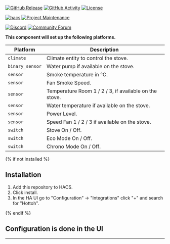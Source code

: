 [![GitHub Release][releases-shield]][releases]
[![GitHub Activity][commits-shield]][commits]
[![License][license-shield]][license]

[![hacs][hacsbadge]][hacs]
[![Project Maintenance][maintenance-shield]][user_profile]

[![Discord][discord-shield]][discord]
[![Community Forum][forum-shield]][forum]


**This component will set up the following platforms.**

Platform | Description
-- | --
`climate` | Climate entity to control the stove.
`binary_sensor` | Water pump if available on the stove.
`sensor` | Smoke temperature in °C.
`sensor` | Fan Smoke Speed.
`sensor` | Temperature Room 1 / 2 / 3, if available on the stove.
`sensor` | Water temperature if available on the stove.
`sensor` | Power Level.
`sensor` | Speed Fan 1 / 2 / 3 if available on the stove.
`switch` | Stove On / Off.
`switch` | Eco Mode On / Off.
`switch` | Chrono Mode On / Off.


{% if not installed %}
## Installation

1. Add this repository to HACS.
2. Click install.
3. In the HA UI go to "Configuration" -> "Integrations" click "+" and search for "Hottoh".

{% endif %}


## Configuration is done in the UI

<!---->

***

[integration_hottoh]: https://github.com/benlbrm/ha-hottoh-component
[buymecoffee]: https://www.buymeacoffee.com/benlbrm
[buymecoffeebadge]: https://img.shields.io/badge/buy%20me%20a%20coffee-donate-yellow.svg?style=for-the-badge
[commits-shield]: https://img.shields.io/github/commit-activity/y/benlbrm/ha-hottoh-component.svg?style=for-the-badge
[commits]: https://github.com/benlbrm/ha-hottoh-component/commits/master
[hacs]: https://hacs.xyz
[hacsbadge]: https://img.shields.io/badge/HACS-Custom-orange.svg?style=for-the-badge
[discord]: https://discord.gg/Qa5fW2R
[discord-shield]: https://img.shields.io/discord/330944238910963714.svg?style=for-the-badge
[exampleimg]: example.png
[forum-shield]: https://img.shields.io/badge/community-forum-brightgreen.svg?style=for-the-badge
[forum]: https://community.home-assistant.io/
[license]: https://github.com/benlbrm/ha-hottoh-component/blob/main/LICENSE
[license-shield]: https://img.shields.io/github/license/benlbrm/ha-hottoh-component.svg?style=for-the-badge
[maintenance-shield]: https://img.shields.io/badge/maintainer-benlbrm-blue.svg?style=for-the-badge
[releases-shield]: https://img.shields.io/github/release/benlbrm/ha-hottoh-component.svg?style=for-the-badge
[releases]: https://github.com/benlbrm/ha-hottoh-component/releases
[user_profile]: https://github.com/benlbrm
